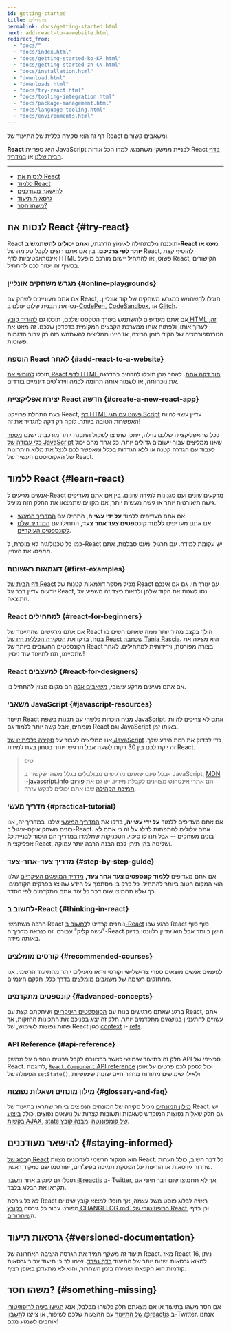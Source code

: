 ```yaml
---
id: getting-started
title: מתחילים
permalink: docs/getting-started.html
next: add-react-to-a-website.html
redirect_from:
  - "docs/"
  - "docs/index.html"
  - "docs/getting-started-ko-KR.html"
  - "docs/getting-started-zh-CN.html"
  - "docs/installation.html"
  - "download.html"
  - "downloads.html"
  - "docs/try-react.html"
  - "docs/tooling-integration.html"
  - "docs/package-management.html"
  - "docs/language-tooling.html"
  - "docs/environments.html"
---
```


דף זה הוא סקירה כללית של התיעוד של React ומשאבים קשורים.

**React** היא ספריית JavaScript לבניית ממשקי משתמש. למדו הכל אודות React [בדף הבית שלנו](/) או [במדריך](/tutorial/tutorial.html).

---

- [לנסות את React](#try-react)
- [ללמוד React](#learn-react)
- [להישאר מעודכנים](#staying-informed)
- [גרסאות תיעוד](#versioned-documentation)
- [משהו חסר?](#something-missing)

## לנסות את React {#try-react}

React תוכננה מלכתחילה לאימוץ הדרגתי, ו**אתם יכולים להשתמש ב-React מעט או יותר לפי צרכיכם.** בין אם אתם רוצים לקבל טעימה של React, להוסיף קצת אינטראקטיביות לדף HTML פשוט, או להתחיל יישום מורכב מופעל React, הקישורים בסעיף זה יעזור לכם להתחיל.

### מגרש משחקים אונליין {#online-playgrounds}

אם אתם מעוניינים לשחק עם React, תוכלו להשתמש במגרש משחקים של קוד אונליין. נסו את תבנית שלום עולם ב-[CodePen](codepen://hello-world), [CodeSandbox](https://codesandbox.io/s/new), או [Glitch](https://glitch.com/edit/#!/remix/starter-react-template).

אם אתם מעדיפים להשתמש בעורך הטקסט שלכם, תוכלו גם [להוריד קובץ HTML זה](https://raw.githubusercontent.com/reactjs/reactjs.org/master/static/html/single-file-example.html), לערוך אותו, ולפתוח אותו ממערכת הקבצים המקומית בדפדפן שלכם. זה מאט את הטרנספורמציה של הקוד בזמן הריצה, אז היינו ממליצים להשתמש בזה רק עבור הדגמות פשוטות.

### הוספת React לאתר {#add-react-to-a-website}

תוכלו [להוסיף את React לדף HTML תוך דקה אחת](/docs/add-react-to-a-website.html). לאחר מכן תוכלו להרחיב בהדרגה את נוכחותה, או לשמור אותה תחומה לכמה ווידג'טים דינמיים בודדים.

### יצירת אפליקציית React חדשה {#create-a-new-react-app}

בעת התחלת פרוייקט React, [דף HTML פשוט עם תגי Script](/docs/add-react-to-a-website.html) עדיין עשוי להיות האפשרות הטובה ביותר. לוקח רק דקה להגדיר את זה!

ככל שהאפליקצייה שלכם גדלה, ייתכן שתרצו לשקול התקנה יותר מורכבת. ישנם [מספר כלי עבודה של JavaScript](/docs/create-a-new-react-app.html) שאנו ממליצים עבור יישומים גדולים יותר. כל אחד מהם יכול לעבוד עם הגדרה קטנה או ללא הגדרות בכלל ומאפשר לכם לנצל את מלוא היתרונות של האקוסיסטם העשיר של React.

## ללמוד React {#learn-react}

אנשים מגיעים ל-React מרקעים שונים ועם סגנונות למידה שונים. בין אם אתם מעדיפים גישה תיאורטית יותר או גישה מעשית יותר, אנו מקווים שתמצאו את החלק הזה מועיל.

* אם אתם מעדיפים ללמוד **על ידי עשייה**, התחילו עם [המדריך המעשי](/tutorial/tutorial.html).
* אם אתם מעדיפים **ללמוד קונספטים צעד אחר צעד**, התחילו עם [המדריך שלנו לקונספטים העיקריים](/docs/hello-world.html).

כמו כל טכנולוגיה לא מוכרת, ל-React יש עקומת למידה. עם תרגול ומעט סבלנות, אתם *תתפסו* את העניין.

### דוגמאות ראשונות {#first-examples}

[דף הבית של React](/) מכיל מספר דוגמאות קטנות של React עם עורך חי. גם אם אינכם יודעים עדיין דבר על React, נסו לשנות את הקוד שלהן ולראות כיצד זה משפיע על התוצאה.

### React למתחילים {#react-for-beginners}

אם אתם מרגישים שהתיעוד של React הולך בקצב מהיר יותר ממה שאתם חשים בו בנוח, בדקו את [הסקירה הכללית הזו של React שכתבה Tania Rascia](https://www.taniarascia.com/getting-started-with-react/). היא מציגה את הקונספטים החשובים ביותר של React בצורה מפורטת, וידידותית למתחילים. לאחר שתסיימו, תנו לתיעוד עוד ניסיון!

### React למעצבים {#react-for-designers}

אם אתם מגיעים מרקע עיצובי, [משאבים אלה](https://reactfordesigners.com/) הם מקום מצוין להתחיל בו.

### משאבי JavaScript {#javascript-resources}

תיעוד React מניח היכרות כלשהי עם תכנות בשפת JavaScript. אתם לא צריכים להיות מומחים, אבל קשה יותר ללמוד גם React וגם JavaScript באותו זמן.

אנו ממליצים לעבור על [סקירה כללית זו של JavaScript](https://developer.mozilla.org/en-US/docs/Web/JavaScript/A_re-introduction_to_JavaScript) כדי לבדוק את רמת הידע שלך. זה ייקח לכם בין 30 דקות לשעה אבל תרגישו יותר בטחון בעת למידת React.

>טיפ
>
>בכל פעם שאתם מרגישים מבולבלים בגלל משהו שקשור ב- JavaScript, [MDN](https://developer.mozilla.org/en-US/docs/Web/JavaScript) ו-[javascript.info](https://javascript.info/) הם אתרי אינטרנט מצויינים לקבלת מידע. יש גם את [פורום תמיכת הקהילה](/community/support.html) שבו אתם יכולים לבקש עזרה.

### מדריך מעשי {#practical-tutorial}

אם אתם מעדיפים ללמוד **על ידי עשייה,** בדקו את [המדריך המעשי](/tutorial/tutorial.html) שלנו. במדריך זה, אנו בונים משחק איקס-עיגול ב-React. אתם עלולים להתפתות לדלג על זה כי אתם לא בונים משחקים -- אבל תנו לו סיכוי. הטכניקות שתלמדו במדריך הם היסוד לבניית *כל* אפליקציית React, ושליטה בהן תיתן לכם הבנה הרבה יותר עמוקה.

### מדריך צעד-אחר-צעד {#step-by-step-guide}

אם אתם מעדיפים **ללמוד קונספטים צעד אחר צעד,** [מדריך המושגים העיקריים](/docs/hello-world.html) שלנו הוא המקום הטוב ביותר להתחיל. כל פרק בו מסתמך על הידע שהוצג בפרקים הקודמים, כך שלא תחמיצו שום דבר כל עוד אתם מתקדמים לפי הסדר.

### לחשוב ב-React {#thinking-in-react}

הרבה משתמשי React נותנים קרדיט ל[לחשוב ב-React](/docs/thinking-in-react.html) כרגע שבו React סוף סוף "עשה קליק" עבורם. זה כנראה מדריך ה-React הישן ביותר אבל הוא עדיין רלוונטי בדיוק באותה מידה.

### קורסים מומלצים {#recommended-courses}

לפעמים אנשים מוצאים ספרי צד-שלישי וקורסי וידאו מועילים יותר מהתיעוד הרשמי. אנו מתחזקים [רשימה של משאבים מומלצים בדרך כלל](/community/courses.html), חלקם חינמיים.

### קונספטים מתקדמים {#advanced-concepts}

ברגע שאתם מרגישים בנוח עם [הקונספטים העיקריים](/docs/hello-world.html) ושיחקתם קצת עם React, אתם עשויים להתעניין בנושאים מתקדמים יותר. חלק זה יציג בפניכם את התכונות החזקות, אך פחות נפוצות לשימוש, של React כגון [context](/docs/context.html) ו- [refs](/docs/refs-and-the-dom.html).

### API Reference {#api-reference}

חלק זה בתיעוד שימושי כאשר ברצונכם לקבל פרטים נוספים על ממשק API ספציפי של React. לדוגמה, [`React.Component` API reference](/docs/react-component.html) יכול לספק לכם פרטים על אופן הפעולה של `setState()`, ולאילו שימושים מתודות מחזור חיים שונות שימושיות.

### מילון מונחים ושאלות נפוצות {#glossary-and-faq}

[מילון המונחים](/docs/glossary.html) מכיל סקירה של המונחים הנפוצים ביותר שתראו בתיעוד של React. יש גם חלק שאלות נפוצות המוקדש לשאלות ותשובות קצרות על נושאים נפוצים, כולל [ביצוע בקשות AJAX](/docs/faq-ajax.html), [state של קומפוננטה](/docs/faq-state.html) ו[מבנה קובץ](/docs/faq-structure.html).

## להישאר מעודכנים {#staying-informed}

ה[בלוג של React](/blog/) הוא המקור הרשמי לעדכונים מצוות React. כל דבר חשוב, כולל הערות שחרור גירסאות או הודעות על הפסקת תמיכה בפיצ'רים, יפורסמו שם כמקור ראשון.

תוכלו גם לעקוב אחר [חשבון @reactjs](https://twitter.com/reactjs) ב- Twitter, אך לא תחמיצו שום דבר חיוני אם תקראו את הבלוג בלבד.

לא כל גירסת React ראויה לבלוג פוסט משל עצמה, אך תוכלו למצוא קובץ שינויים מפורט עבור כל גירסה [בקובץ CHANGELOG.md` בריפוזיטורי של React](https://github.com/facebook/react/blob/master/CHANGELOG.md), וכן בדף ה[שיחרורים](https://github.com/facebook/react/releases).

## גרסאות תיעוד {#versioned-documentation}

תיעוד זה משקף תמיד את הגרסה היציבה האחרונה של React. מאז React 16, ניתן למצוא גרסאות ישנות יותר של התיעוד [בדף נפרד](/versions). שימו לב כי תיעוד עבור גרסאות קודמות הוא הקפאה ושמירה בזמן השחרור, והוא לא מתעדכן באופן רציף.

## משהו חסר? {#something-missing}

אם חסר משהו בתיעוד או אם מצאתם חלק כלשהו מבלבל, אנא [הגישו בעיה לריפוזיטורי של התיעוד](https://github.com/reactjs/reactjs.org/issues/new) עם ההצעות שלכם לשיפור, או צייצו ל[חשבון @reactjs](https://twitter.com/reactjs) ב-Twitter. אנחנו אוהבים לשמוע מכם!
